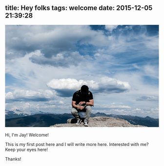 title: Hey folks
tags: welcome
date: 2015-12-05 21:39:28
---

![Hey folks](/img/hey_folks.jpg)

Hi, I'm Jay! Welcome!

This is my first post here and I will write more here. Interested with me? Keep your eyes here!

Thanks!